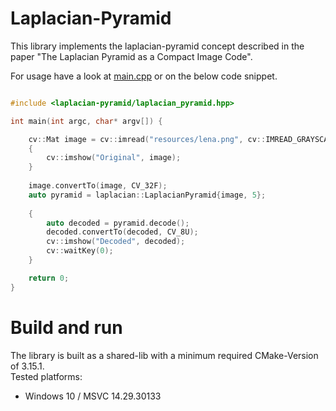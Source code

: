# Laplacian-Pyramid
This library implements the laplacian-pyramid concept described in the
paper "The Laplacian Pyramid as a Compact Image Code".

For usage have a look at [main.cpp](app/src/main.cpp) or on the below code snippet.

```cpp

#include <laplacian-pyramid/laplacian_pyramid.hpp>

int main(int argc, char* argv[]) {

    cv::Mat image = cv::imread("resources/lena.png", cv::IMREAD_GRAYSCALE);
    {
        cv::imshow("Original", image);
    }
    
    image.convertTo(image, CV_32F);
    auto pyramid = laplacian::LaplacianPyramid{image, 5};
    
    {
        auto decoded = pyramid.decode();
        decoded.convertTo(decoded, CV_8U);
        cv::imshow("Decoded", decoded);
        cv::waitKey(0);
    }

    return 0;
}
```

# Build and run
The library is built as a shared-lib with a minimum required CMake-Version of 3.15.1.<br>
Tested platforms:
- Windows 10 / MSVC 14.29.30133